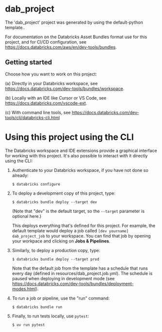 # dab_project

The 'dab_project' project was generated by using the default-python template..

For documentation on the Databricks Asset Bundles format use for this project,
and for CI/CD configuration, see https://docs.databricks.com/aws/en/dev-tools/bundles.

## Getting started

Choose how you want to work on this project:

(a) Directly in your Databricks workspace, see
    https://docs.databricks.com/dev-tools/bundles/workspace.

(b) Locally with an IDE like Cursor or VS Code, see
    https://docs.databricks.com/vscode-ext.

(c) With command line tools, see https://docs.databricks.com/dev-tools/cli/databricks-cli.html



# Using this project using the CLI

The Databricks workspace and IDE extensions provide a graphical interface for working
with this project. It's also possible to interact with it directly using the CLI:

1. Authenticate to your Databricks workspace, if you have not done so already:
    ```
    $ databricks configure
    ```

2. To deploy a development copy of this project, type:
    ```
    $ databricks bundle deploy --target dev
    ```
    (Note that "dev" is the default target, so the `--target` parameter
    is optional here.)

    This deploys everything that's defined for this project.
    For example, the default template would deploy a job called
    `[dev yourname] dab_project_job` to your workspace.
    You can find that job by opening your workpace and clicking on **Jobs & Pipelines**.

3. Similarly, to deploy a production copy, type:
   ```
   $ databricks bundle deploy --target prod
   ```

   Note that the default job from the template has a schedule that runs every day
   (defined in resources/dab_project.job.yml). The schedule
   is paused when deploying in development mode (see
   https://docs.databricks.com/dev-tools/bundles/deployment-modes.html).

4. To run a job or pipeline, use the "run" command:
   ```
   $ databricks bundle run
   ```

5. Finally, to run tests locally, use `pytest`:
   ```
   $ uv run pytest
   ```
